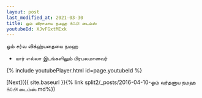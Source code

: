 ```yaml
---
layout: post
last_modified_at: 2021-03-30
title: ஓம் விராமாய நமஹ ௧௦௮ டைம்ஸ்
youtubeId: XJvFGxtMExk
---
```

 
 
 ஓம் சர்வ விக்ஹ்யதையை நமஹ  
 
 -  யார் எல்லா இடங்களிலும் பிரபலமானவர் 
 
  
 
  
 
 
 
 
 
 


{% include youtubePlayer.html id=page.youtubeId %}
 
[Next]({{ site.baseurl }}{% link  split2/_posts/2016-04-10-ஓம் வர்தனாய நமஹ ௧௦௮ டைம்ஸ்.md%})
 
